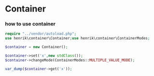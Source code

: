 # Container

### how to use container

```php
require "../vendor/autoload.php";
use henrik\container\Container;use henrik\container\ContainerModes;

$container = new Container();

$container->set('x',new stdClass());
$container->changeMode(ContainerModes::MULTIPLE_VALUE_MODE);

var_dump($container->get('x'));
```